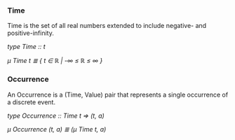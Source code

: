 ### Time

Time is the set of all real numbers extended to include negative- and positive-infinity.

*type Time :: t*

*μ Time t ≣ { t ∈ ℝ | -∞ ≤ ℝ ≤ ∞ }*

### Occurrence

An Occurrence is a (Time, Value) pair that represents a single 
occurrence of a discrete event.

*type Occurrence :: Time t ⇒ (t, a)*

*μ Occurrence (t, a) ≣ (μ Time t, a)*